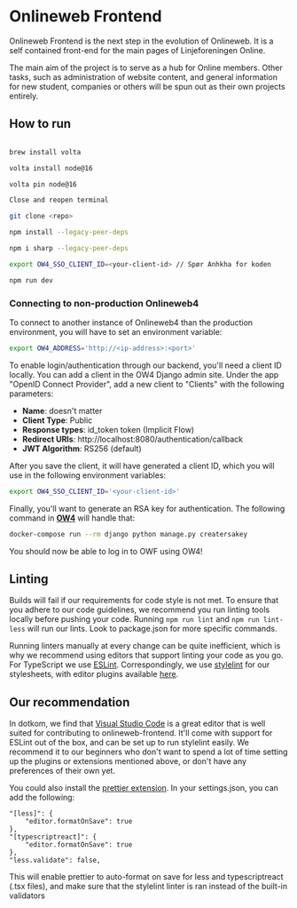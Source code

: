# Onlineweb Frontend

Onlineweb Frontend is the next step in the evolution of Onlineweb.
It is a self contained front-end for the main pages of Linjeforeningen Online.

The main aim of the project is to serve as a hub for Online members.
Other tasks, such as administration of website content, and general information for new student, companies or others will be spun out as their own projects entirely.

## How to run

```bash

brew install volta

volta install node@16

volta pin node@16

Close and reopen terminal

git clone <repo>

npm install --legacy-peer-deps

npm i sharp --legacy-peer-deps

export OW4_SSO_CLIENT_ID=<your-client-id> // Spør Anhkha for koden

npm run dev
```

### Connecting to non-production Onlineweb4

To connect to another instance of Onlineweb4 than the production environment, you will have to set an environment variable:

```bash
export OW4_ADDRESS='http://<ip-address>:<port>'
```

To enable login/authentication through our backend, you'll need a client ID locally. You can add a client in the OW4 Django admin site. Under the app "OpenID Connect Provider", add a new client to "Clients" with the following parameters:

- **Name**: doesn't matter
- **Client Type**: Public
- **Response types**: id_token token (Implicit Flow)
- **Redirect URIs**: http://localhost:8080/authentication/callback
- **JWT Algorithm**: RS256 (default)

After you save the client, it will have generated a client ID, which you will use in the following environment variables:

```bash
export OW4_SSO_CLIENT_ID='<your-client-id>'
```

Finally, you'll want to generate an RSA key for authentication. The following command in [**OW4**](https://github.com/dotkom/onlineweb4) will handle that:

```bash
docker-compose run --rm django python manage.py creatersakey
```

You should now be able to log in to OWF using OW4!

## Linting

Builds will fail if our requirements for code style is not met. To ensure that you adhere to our code guidelines, we recommend you run linting tools locally before pushing your code. Running `npm run lint` and `npm run lint-less` will run our lints. Look to package.json for more specific commands.

Running linters manually at every change can be quite inefficient, which is why we recommend using editors that support linting your code as you go. For TypeScript we use [ESLint](https://eslint.org/). Correspondingly, we use [stylelint](https://stylelint.io) for our stylesheets, with editor plugins available [here](https://github.com/stylelint/stylelint/blob/master/docs/user-guide/complementary-tools.md#editor-plugins).

## Our recommendation

In dotkom, we find that [Visual Studio Code](https://code.visualstudio.com/) is a great editor that is well suited for contributing to onlineweb-frontend. It'll come with support for ESLint out of the box, and can be set up to run stylelint easily. We recommend it to our beginners who don't want to spend a lot of time setting up the plugins or extensions mentioned above, or don't have any preferences of their own yet.

You could also install the [prettier extension](https://marketplace.visualstudio.com/items?itemName=esbenp.prettier-vscode). In your settings.json, you can add the following:

```
"[less]": {
    "editor.formatOnSave": true
},
"[typescriptreact]": {
    "editor.formatOnSave": true
},
"less.validate": false,
```

This will enable prettier to auto-format on save for less and typescriptreact (.tsx files), and make sure that the stylelint linter is ran instead of the built-in validators
